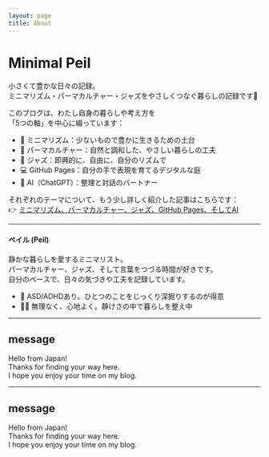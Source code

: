 ```yaml
---
layout: page
title: About
---
```


# Minimal Peil

小さくて豊かな日々の記録。  
ミニマリズム・パーマカルチャー・ジャズをやさしくつなぐ暮らしの記録です🌿

このブログは、わたし自身の暮らしや考え方を  
「5つの軸」を中心に綴っています：

- 🧹 ミニマリズム：少ないもので豊かに生きるための土台  
- 🌱 パーマカルチャー：自然と調和した、やさしい暮らしの工夫  
- 🎷 ジャズ：即興的に、自由に、自分のリズムで  
- 💻 GitHub Pages：自分の手で表現を育てるデジタルな庭  
- 🤖 AI（ChatGPT）：整理と対話のパートナー

それぞれのテーマについて、もう少し詳しく紹介した記事はこちらです：  
👉 [ミニマリズム、パーマカルチャー、ジャズ、GitHub Pages、そしてAI](https://www.minimal-peil.com/my-blog-theme/)

---

#### ペイル (Peil)

静かな暮らしを愛するミニマリスト。  
パーマカルチャー、ジャズ、そして言葉をつづる時間が好きです。  
自分のペースで、日々の気づきや工夫を記録しています。

- 🧠 ASD/ADHDあり。ひとつのことをじっくり深掘りするのが得意  
- 🚶‍♀️ 無理なく、心地よく。静けさの中で暮らしを整え中  

---

## message

Hello from Japan!  
Thanks for finding your way here.  
I hope you enjoy your time on my blog.

---

## message

Hello from Japan!  
Thanks for finding your way here.  
I hope you enjoy your time on my blog.
